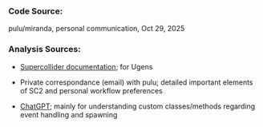 ### Code Source:

pulu/miranda, personal communication, Oct 29, 2025

### Analysis Sources:

- [Supercollider documentation](https://doc.sccode.org/); for Ugens

- Private correspondance (email) with pulu; detailed important elements of SC2 and personal workflow preferences

- [ChatGPT](https://chatgpt.com/); mainly for understanding custom classes/methods regarding event handling and spawning
